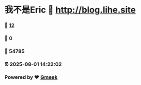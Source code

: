 # 我不是Eric :link: http://blog.lihe.site 
### :page_facing_up: [12](http://blog.lihe.site/tag.html) 
### :speech_balloon: 0 
### :hibiscus: 54785 
### :alarm_clock: 2025-08-01 14:22:02 
### Powered by :heart: [Gmeek](https://github.com/Meekdai/Gmeek)
